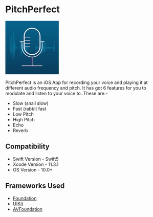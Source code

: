# PitchPerfect
![](https://raw.githubusercontent.com/kritiagarwal13/PitchPerfect/master/PitchPerfect/Assets.xcassets/Icon-83.5pt.imageset/Icon-83.5pt.png) 

PitchPerfect is an iOS App for recording your voice and playing it at different audio frequency and pitch. It has got 6 features for you to modulate and listen to your voice to. These are:-
  * Slow (snail slow)
  * Fast (rabbit fast
  * Low Pitch
  * High Pitch
  * Echo
  * Reverb
 
## Compatibility
  * Swift Version   - Swift5
  * Xcode Version   - 11.3.1
  * OS Version      - 10.0+

## Frameworks Used
  * [Foundation](https://developer.apple.com/documentation/foundation)
  * [UIKit](https://developer.apple.com/documentation/uikit)
  * [AVFoundation](https://developer.apple.com/documentation/avfoundation)
